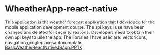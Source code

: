 # WheatherApp-react-native
This application is the weather forecast application that I developed for the mobile application development course. 
The api keys I use have been changed and deleted for security reasons. 
Developers need to obtain their own api keys to use the app.
The libraries I have used are: vectoricons, navigation,googleplacesautocomplate.
[BasicWeatherReactNativeJSApp.PPTX](https://github.com/MURATKEREMSERTTAS/WheatherApp-react-native/files/8382970/BasicWeatherReactNativeJSApp.PPTX)
